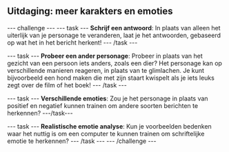 ## Uitdaging: meer karakters en emoties

\--- challenge \--- \--- task \--- **Schrijf een antwoord**: In plaats van alleen het uiterlijk van je personage te veranderen, laat je het antwoorden, gebaseerd op wat het in het bericht herkent! \--- /task \---

\--- task \--- **Probeer een ander personage**: Probeer in plaats van het gezicht van een persoon iets anders, zoals een dier? Het personage kan op verschillende manieren reageren, in plaats van te glimlachen. Je kunt bijvoorbeeld een hond maken die met zijn staart kwispelt als je iets leuks zegt over de film of het boek! \--- /task \---

\--- task \--- **Verschillende emoties**: Zou je het personage in plaats van positief en negatief kunnen trainen om andere soorten berichten te herkennen? \---/task\---

\--- task \--- **Realistische emotie analyse**: Kun je voorbeelden bedenken waar het nuttig is om een computer te kunnen trainen om schriftelijke emotie te herkennen? \--- /task \--- \--- /challenge \---
